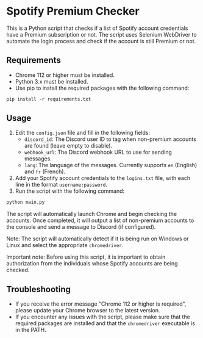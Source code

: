 # Spotify Premium Checker

This is a Python script that checks if a list of Spotify account credentials have a Premium subscription or not. The script uses Selenium WebDriver to automate the login process and check if the account is still Premium or not.

## Requirements

- Chrome 112 or higher must be installed.
- Python 3.x must be installed.
- Use pip to install the required packages with the following command:

```Markdown
pip install -r requirements.txt
```
## Usage

1. Edit the `config.json` file and fill in the following fields:
   - `discord_id`: The Discord user ID to tag when non-premium accounts are found (leave empty to disable).
   - `webhook_url`: The Discord webhook URL to use for sending messages.
   - `lang`: The language of the messages. Currently supports `en` (English) and `fr` (French).
2. Add your Spotify account credentials to the `logins.txt` file, with each line in the format `username:password`.
3. Run the script with the following command:
```Markdown
python main.py
```

The script will automatically launch Chrome and begin checking the accounts. Once completed, it will output a list of non-premium accounts to the console and send a message to Discord (if configured).

Note: The script will automatically detect if it is being run on Windows or Linux and select the appropriate `chromedriver`.

Important note: Before using this script, it is important to obtain authorization from the individuals whose Spotify accounts are being checked.

## Troubleshooting

- If you receive the error message "Chrome 112 or higher is required", please update your Chrome browser to the latest version.
- If you encounter any issues with the script, please make sure that the required packages are installed and that the `chromedriver` executable is in the PATH.